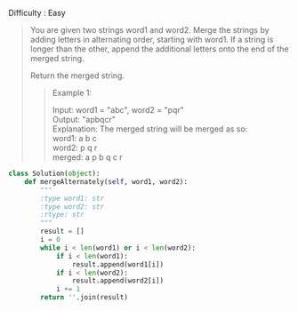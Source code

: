 Difficulty : Easy  

>You are given two strings word1 and word2. Merge the strings by adding letters in alternating order, starting with word1. If a string is longer than the other, append the additional letters onto the end of the merged string.
>  
>Return the merged string.  
>
>>Example 1:  
>>
>>Input: word1 = "abc", word2 = "pqr"  
>>Output: "apbqcr"  
>>Explanation: The merged string will be merged as so:  
>>word1:  a   b   c  
>>word2:    p   q   r  
>>merged: a p b q c r  

```python
class Solution(object):
    def mergeAlternately(self, word1, word2):
        """
        :type word1: str
        :type word2: str
        :rtype: str
        """
        result = []
        i = 0
        while i < len(word1) or i < len(word2):
            if i < len(word1):
                result.append(word1[i])
            if i < len(word2):
                result.append(word2[i])
            i += 1
        return ''.join(result)
```        
